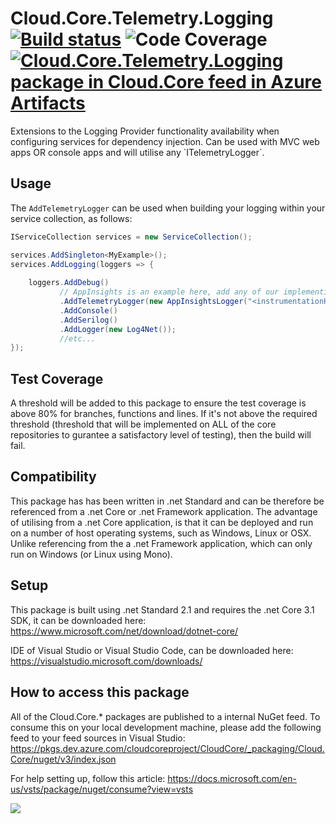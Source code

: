 # **Cloud.Core.Telemetry.Logging** [![Build status](https://dev.azure.com/cloudcoreproject/CloudCore/_apis/build/status/Cloud.Core/Cloud.Core.Telemetry.Logging_Package)](https://dev.azure.com/cloudcoreproject/CloudCore/_build/latest?definitionId=9) ![Code Coverage](https://cloud1core.blob.core.windows.net/codecoveragebadges/Cloud.Core.Telemetry.Logging-LineCoverage.png) [![Cloud.Core.Telemetry.Logging package in Cloud.Core feed in Azure Artifacts](https://feeds.dev.azure.com/cloudcoreproject/dfc5e3d0-a562-46fe-8070-7901ac8e64a0/_apis/public/Packaging/Feeds/8949198b-5c74-42af-9d30-e8c462acada6/Packages/95e01cf4-39b8-40c7-a868-9feb96142b0f/Badge)](https://dev.azure.com/cloudcoreproject/CloudCore/_packaging?_a=package&feed=8949198b-5c74-42af-9d30-e8c462acada6&package=95e01cf4-39b8-40c7-a868-9feb96142b0f&preferRelease=true)

<div id="description">
Extensions to the Logging Provider functionality availability when configuring services for dependency injection.  Can be used with MVC web apps OR console apps and will utilise any `ITelemetryLogger`.
</div>

## Usage

The `AddTelemetryLogger` can be used when building your logging within your service collection, as follows:

```csharp
IServiceCollection services = new ServiceCollection();

services.AddSingleton<MyExample>();
services.AddLogging(loggers => {
	
	loggers.AddDebug()
	       // AppInsights is an example here, add any of our implementing ITelemetryLogger classes.
	       .AddTelemetryLogger(new AppInsightsLogger("<instrumentationKeyHere>"))
	       .AddConsole()
	       .AddSerilog()
	       .AddLogger(new Log4Net());
	       //etc...
});

```

## Test Coverage
A threshold will be added to this package to ensure the test coverage is above 80% for branches, functions and lines.  If it's not above the required threshold 
(threshold that will be implemented on ALL of the core repositories to gurantee a satisfactory level of testing), then the build will fail.

## Compatibility
This package has has been written in .net Standard and can be therefore be referenced from a .net Core or .net Framework application. The advantage of utilising from a .net Core application, 
is that it can be deployed and run on a number of host operating systems, such as Windows, Linux or OSX.  Unlike referencing from the a .net Framework application, which can only run on 
Windows (or Linux using Mono).
 
## Setup
This package is built using .net Standard 2.1 and requires the .net Core 3.1 SDK, it can be downloaded here: 
https://www.microsoft.com/net/download/dotnet-core/

IDE of Visual Studio or Visual Studio Code, can be downloaded here:
https://visualstudio.microsoft.com/downloads/

## How to access this package
All of the Cloud.Core.* packages are published to a internal NuGet feed.  To consume this on your local development machine, please add the following feed to your feed sources in Visual Studio:
https://pkgs.dev.azure.com/cloudcoreproject/CloudCore/_packaging/Cloud.Core/nuget/v3/index.json
 
For help setting up, follow this article: https://docs.microsoft.com/en-us/vsts/package/nuget/consume?view=vsts


<img src="https://cloud1core.blob.core.windows.net/icons/cloud_core_small.PNG" />